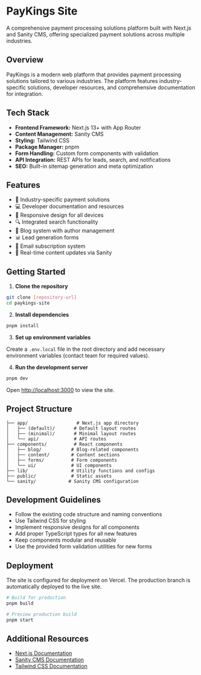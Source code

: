# PayKings Site

A comprehensive payment processing solutions platform built with Next.js and Sanity CMS, offering specialized payment solutions across multiple industries.

## Overview

PayKings is a modern web platform that provides payment processing solutions tailored to various industries. The platform features industry-specific solutions, developer resources, and comprehensive documentation for integration.

## Tech Stack

- **Frontend Framework:** Next.js 13+ with App Router
- **Content Management:** Sanity CMS
- **Styling:** Tailwind CSS
- **Package Manager:** pnpm
- **Form Handling:** Custom form components with validation
- **API Integration:** REST APIs for leads, search, and notifications
- **SEO:** Built-in sitemap generation and meta optimization

## Features

- 🏢 Industry-specific payment solutions
- 💻 Developer documentation and resources
- 📱 Responsive design for all devices
- 🔍 Integrated search functionality
- 📝 Blog system with author management
- 📊 Lead generation forms
- 📧 Email subscription system
- 🔄 Real-time content updates via Sanity

## Getting Started

1. **Clone the repository**

```bash
git clone [repository-url]
cd paykings-site
```

2. **Install dependencies**

```bash
pnpm install
```

3. **Set up environment variables**

Create a `.env.local` file in the root directory and add necessary environment variables (contact team for required values).

4. **Run the development server**

```bash
pnpm dev
```

Open [http://localhost:3000](http://localhost:3000) to view the site.

## Project Structure

```
├── app/                  # Next.js app directory
│   ├── (default)/       # Default layout routes
│   ├── (minimal)/       # Minimal layout routes
│   └── api/             # API routes
├── components/          # React components
│   ├── blog/           # Blog-related components
│   ├── content/        # Content sections
│   ├── forms/          # Form components
│   └── ui/             # UI components
├── lib/                # Utility functions and configs
├── public/             # Static assets
└── sanity/            # Sanity CMS configuration
```

## Development Guidelines

- Follow the existing code structure and naming conventions
- Use Tailwind CSS for styling
- Implement responsive designs for all components
- Add proper TypeScript types for all new features
- Keep components modular and reusable
- Use the provided form validation utilities for new forms

## Deployment

The site is configured for deployment on Vercel. The production branch is automatically deployed to the live site.

```bash
# Build for production
pnpm build

# Preview production build
pnpm start
```

## Additional Resources

- [Next.js Documentation](https://nextjs.org/docs)
- [Sanity CMS Documentation](https://www.sanity.io/docs)
- [Tailwind CSS Documentation](https://tailwindcss.com/docs)
